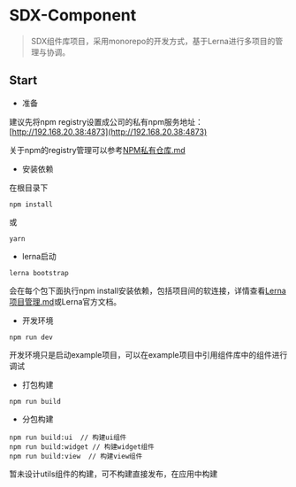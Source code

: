 # SDX-Component

> SDX组件库项目，采用monorepo的开发方式，基于Lerna进行多项目的管理与协调。

## Start

- 准备

建议先将npm registry设置成公司的私有npm服务地址：[http://192.168.20.38:4873](http://192.168.20.38:4873)

关于npm的registry管理可以参考[NPM私有仓库.md](./NPM私有仓库.md)

- 安装依赖

在根目录下

```
npm install 
```
或
```
yarn
```

- lerna启动

```
lerna bootstrap
```
会在每个包下面执行npm install安装依赖，包括项目间的软连接，详情查看[Lerna项目管理.md](./Lerna项目管理.md)或Lerna官方文档。

- 开发环境

```
npm run dev
```

开发环境只是启动example项目，可以在example项目中引用组件库中的组件进行调试

- 打包构建

```
npm run build
```

- 分包构建

```
npm run build:ui  // 构建ui组件
npm run build:widget // 构建widget组件
npm run build:view  // 构建view组件
```

暂未设计utils组件的构建，可不构建直接发布，在应用中构建

